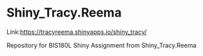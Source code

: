 # Shiny_Tracy.Reema
Link:https://tracyreema.shinyapps.io/shiny_tracy/ 

Repository for BIS180L Shiny Assignment from Shiny_Tracy.Reema

